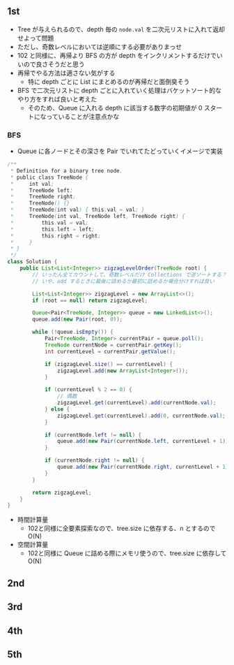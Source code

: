 ## 1st
- Tree が与えられるので、depth 毎の `node.val` を二次元リストに入れて返却せよって問題
- ただし、奇数レベルにおいては逆順にする必要がありまっせ
- 102 と同様に、再帰より BFS の方が depth をインクリメントするだけでいいので良さそうだと思う
- 再帰でやる方法は適さない気がする
    - 特に depth ごとに List にまとめるのが再帰だと面倒臭そう
- BFS で二次元リストに depth ごとに入れていく処理はバケットソート的なやり方をすれば良いと考えた
    - そのため、Queue に入れる depth に該当する数字の初期値が 0 スタートになっていることが注意点かな

### BFS
- Queue に各ノードとその深さを Pair でいれてたどっていくイメージで実装
```java
/**
 * Definition for a binary tree node.
 * public class TreeNode {
 *     int val;
 *     TreeNode left;
 *     TreeNode right;
 *     TreeNode() {}
 *     TreeNode(int val) { this.val = val; }
 *     TreeNode(int val, TreeNode left, TreeNode right) {
 *         this.val = val;
 *         this.left = left;
 *         this.right = right;
 *     }
 * }
 */
class Solution {
    public List<List<Integer>> zigzagLevelOrder(TreeNode root) {
        // いったん全てカウントして、奇数レベルだけ Collections で逆ソートする？
        // いや、add するときに最後に詰めるか最初に詰めるか場合分けすれば良い

        List<List<Integer>> zigzagLevel = new ArrayList<>();
        if (root == null) return zigzagLevel;

        Queue<Pair<TreeNode, Integer>> queue = new LinkedList<>();
        queue.add(new Pair(root, 0));

        while (!queue.isEmpty()) {
            Pair<TreeNode, Integer> currentPair = queue.poll();
            TreeNode currentNode = currentPair.getKey();
            int currentLevel = currentPair.getValue();

            if (zigzagLevel.size() == currentLevel) {
                zigzagLevel.add(new ArrayList<Integer>());
            }

            if (currentLevel % 2 == 0) {
                // 偶数
                zigzagLevel.get(currentLevel).add(currentNode.val);
            } else {
                zigzagLevel.get(currentLevel).add(0, currentNode.val);
            }

            if (currentNode.left != null) {
                queue.add(new Pair(currentNode.left, currentLevel + 1));
            }

            if (currentNode.right != null) {
                queue.add(new Pair(currentNode.right, currentLevel + 1));
            }
        }

        return zigzagLevel;
    }
}
```
- 時間計算量
    - 102と同様に全要素探索なので、tree.size に依存する、n とするので O(N)
- 空間計算量
    - 102と同様に Queue に詰める際にメモリ使うので、tree.size に依存して O(N)

## 2nd

## 3rd

## 4th

## 5th
